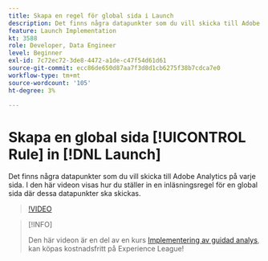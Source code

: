 ```yaml
---
title: Skapa en regel för global sida i Launch
description: Det finns några datapunkter som du vill skicka till Adobe Analytics på varje sida. I den här videon visas hur du ställer in en global sidinläsningsregel för att skicka dessa datapunkter i.
feature: Launch Implementation
kt: 3588
role: Developer, Data Engineer
level: Beginner
exl-id: 7c72ec72-3de8-4472-a1de-c47f54d61d61
source-git-commit: ecc86de650d87aa7f3d8d1cb6275f38b7cdca7e0
workflow-type: tm+mt
source-wordcount: '105'
ht-degree: 3%

---
```


# Skapa en global sida [!UICONTROL Rule] in [!DNL Launch]

Det finns några datapunkter som du vill skicka till Adobe Analytics på varje sida. I den här videon visas hur du ställer in en inläsningsregel för en global sida där dessa datapunkter ska skickas.

>[!VIDEO](https://video.tv.adobe.com/v/28769/?quality=12&learn=on)

>[!INFO]
>
> Den här videon är en del av en kurs [Implementering av guidad analys](https://experienceleague.adobe.com/?recommended=Analytics-D-1-2019.1), kan köpas kostnadsfritt på Experience League!